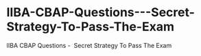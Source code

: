 # IIBA-CBAP-Questions---Secret-Strategy-To-Pass-The-Exam
IIBA CBAP Questions -  Secret Strategy To Pass The Exam
